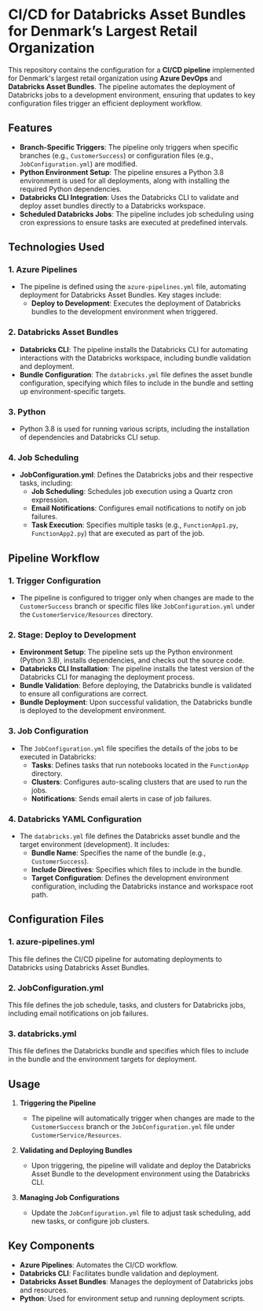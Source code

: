 # CI/CD for Databricks Asset Bundles for Denmark’s Largest Retail Organization

This repository contains the configuration for a **CI/CD pipeline** implemented for Denmark's largest retail organization using **Azure DevOps** and **Databricks Asset Bundles**. The pipeline automates the deployment of Databricks jobs to a development environment, ensuring that updates to key configuration files trigger an efficient deployment workflow.

## Features

- **Branch-Specific Triggers**: The pipeline only triggers when specific branches (e.g., `CustomerSuccess`) or configuration files (e.g., `JobConfiguration.yml`) are modified.
- **Python Environment Setup**: The pipeline ensures a Python 3.8 environment is used for all deployments, along with installing the required Python dependencies.
- **Databricks CLI Integration**: Uses the Databricks CLI to validate and deploy asset bundles directly to a Databricks workspace.
- **Scheduled Databricks Jobs**: The pipeline includes job scheduling using cron expressions to ensure tasks are executed at predefined intervals.

## Technologies Used

### 1. **Azure Pipelines**
- The pipeline is defined using the `azure-pipelines.yml` file, automating deployment for Databricks Asset Bundles. Key stages include:
  - **Deploy to Development**: Executes the deployment of Databricks bundles to the development environment when triggered.

### 2. **Databricks Asset Bundles**
- **Databricks CLI**: The pipeline installs the Databricks CLI for automating interactions with the Databricks workspace, including bundle validation and deployment.
- **Bundle Configuration**: The `databricks.yml` file defines the asset bundle configuration, specifying which files to include in the bundle and setting up environment-specific targets.

### 3. **Python**
- Python 3.8 is used for running various scripts, including the installation of dependencies and Databricks CLI setup.

### 4. **Job Scheduling**
- **JobConfiguration.yml**: Defines the Databricks jobs and their respective tasks, including:
  - **Job Scheduling**: Schedules job execution using a Quartz cron expression.
  - **Email Notifications**: Configures email notifications to notify on job failures.
  - **Task Execution**: Specifies multiple tasks (e.g., `FunctionApp1.py`, `FunctionApp2.py`) that are executed as part of the job.

## Pipeline Workflow

### 1. **Trigger Configuration**
- The pipeline is configured to trigger only when changes are made to the `CustomerSuccess` branch or specific files like `JobConfiguration.yml` under the `CustomerService/Resources` directory.

### 2. **Stage: Deploy to Development**
- **Environment Setup**: The pipeline sets up the Python environment (Python 3.8), installs dependencies, and checks out the source code.
- **Databricks CLI Installation**: The pipeline installs the latest version of the Databricks CLI for managing the deployment process.
- **Bundle Validation**: Before deploying, the Databricks bundle is validated to ensure all configurations are correct.
- **Bundle Deployment**: Upon successful validation, the Databricks bundle is deployed to the development environment.

### 3. **Job Configuration**
- The `JobConfiguration.yml` file specifies the details of the jobs to be executed in Databricks:
  - **Tasks**: Defines tasks that run notebooks located in the `FunctionApp` directory.
  - **Clusters**: Configures auto-scaling clusters that are used to run the jobs.
  - **Notifications**: Sends email alerts in case of job failures.

### 4. **Databricks YAML Configuration**
- The `databricks.yml` file defines the Databricks asset bundle and the target environment (development). It includes:
  - **Bundle Name**: Specifies the name of the bundle (e.g., `CustomerSuccess`).
  - **Include Directives**: Specifies which files to include in the bundle.
  - **Target Configuration**: Defines the development environment configuration, including the Databricks instance and workspace root path.

## Configuration Files

### 1. **azure-pipelines.yml**
This file defines the CI/CD pipeline for automating deployments to Databricks using Databricks Asset Bundles.

### 2. **JobConfiguration.yml**
This file defines the job schedule, tasks, and clusters for Databricks jobs, including email notifications on job failures.

### 3. **databricks.yml**
This file defines the Databricks bundle and specifies which files to include in the bundle and the environment targets for deployment.

## Usage

1. **Triggering the Pipeline**
   - The pipeline will automatically trigger when changes are made to the `CustomerSuccess` branch or the `JobConfiguration.yml` file under `CustomerService/Resources`.

2. **Validating and Deploying Bundles**
   - Upon triggering, the pipeline will validate and deploy the Databricks Asset Bundle to the development environment using the Databricks CLI.

3. **Managing Job Configurations**
   - Update the `JobConfiguration.yml` file to adjust task scheduling, add new tasks, or configure job clusters.

## Key Components

- **Azure Pipelines**: Automates the CI/CD workflow.
- **Databricks CLI**: Facilitates bundle validation and deployment.
- **Databricks Asset Bundles**: Manages the deployment of Databricks jobs and resources.
- **Python**: Used for environment setup and running deployment scripts.
